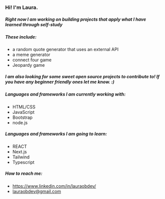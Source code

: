 ### Hi! I'm Laura.


##### Right now I am working on building projects that apply what I have learned through self-study
##### These include: 
 * a random quote generator that uses an external API 
 * a meme generator 
 * connect four game
 * Jeopardy game
##### I am also looking for some sweet open source projects to contribute to! If you have any beginner friendly ones let me know. :)
##### Languages and frameworks I am currently working with:
* HTML/CSS
* JavaScript
* Bootstrap
* node.js

##### Languages and frameworks I am going to learn:
* REACT
* Next.js
* Tailwind
* Typescript

##### How to reach me:
* https://www.linkedin.com/in/lauraobdev/
* lauraobdev@gmail.com
  



<!--
**Lor1138/lor1138** is a ✨ _special_ ✨ repository because its `README.md` (this file) appears on your GitHub profile.

Here are some ideas to get you started:


- 🌱 I’m currently learning ...
- 👯 I’m looking to collaborate on ...
- 🤔 I’m looking for help with ...
- 💬 Ask me about ...
- 📫 How to reach me: ...
- 😄 Pronouns: ...
- ⚡ Fun fact: ...
-->
